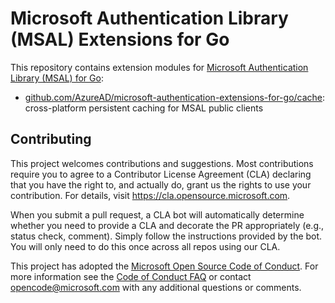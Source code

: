 # Microsoft Authentication Library (MSAL) Extensions for Go

This repository contains extension modules for [Microsoft Authentication Library (MSAL) for Go](https://github.com/AzureAD/microsoft-authentication-library-for-go):
  - [github.com/AzureAD/microsoft-authentication-extensions-for-go/cache](https://github.com/AzureAD/microsoft-authentication-extensions-for-go/tree/main/cache): cross-platform persistent caching for MSAL public clients

## Contributing

This project welcomes contributions and suggestions.  Most contributions require you to agree to a
Contributor License Agreement (CLA) declaring that you have the right to, and actually do, grant us
the rights to use your contribution. For details, visit https://cla.opensource.microsoft.com.

When you submit a pull request, a CLA bot will automatically determine whether you need to provide
a CLA and decorate the PR appropriately (e.g., status check, comment). Simply follow the instructions
provided by the bot. You will only need to do this once across all repos using our CLA.

This project has adopted the [Microsoft Open Source Code of Conduct](https://opensource.microsoft.com/codeofconduct/).
For more information see the [Code of Conduct FAQ](https://opensource.microsoft.com/codeofconduct/faq/) or
contact [opencode@microsoft.com](mailto:opencode@microsoft.com) with any additional questions or comments.
